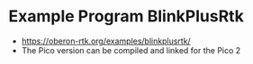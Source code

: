 # Example Program BlinkPlusRtk

* https://oberon-rtk.org/examples/blinkplusrtk/
* The Pico version can be compiled and linked for the Pico 2